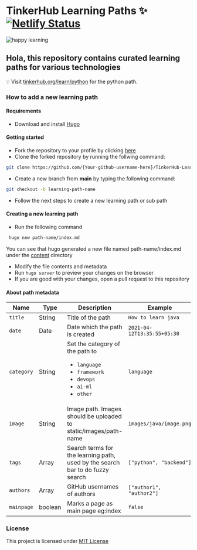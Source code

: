 # TinkerHub Learning Paths :sparkles: [![Netlify Status](https://api.netlify.com/api/v1/badges/562e1c1a-0f23-4d27-92cf-4be923e8ef91/deploy-status)](https://app.netlify.com/sites/th-learn/deploys)

![happy learning](https://user-images.githubusercontent.com/8397274/114326193-3774f480-9b51-11eb-88d3-e899e5673e98.jpg)

## Hola, this repository contains curated learning paths for various technologies

:bulb: Visit [tinkerhub.org/learn/python](https://tinkerhub.org/learn/python) for the python path.

### How to add a new learning path

#### Requirements

- Download and install [Hugo](https://gohugo.io/getting-started/installing/)

#### Getting started

- Fork the repository to your profile by clicking [here](https://github.com/tinkerhub-org/TinkerHub-Learning-Paths/fork)
- Clone the forked repository by running the follwing command:

```bash
git clone https://github.com/{Your-github-username-here}/TinkerHub-Learning-Paths.git
```

- Create a new branch from **main** by typing the following command:

```bash
git checkout -b learning-path-name
```

- Follow the next steps to create a new learning path or sub path

#### Creating a new learning path

- Run the following command

```bash
 hugo new path-name/index.md
```

You can see that hugo generated a new file named path-name/index.md under the [content](./content) directory

- Modify the file contents and metadata
- Run `hugo server` to preview your changes on the browser
- If you are good with your changes, open a pull request to this repository

#### About path metadata

| Name       | Type    | Description                                                                                         | Example                     |
| ---------- | ------- | --------------------------------------------------------------------------------------------------- | --------------------------- |
| `title`    | String  | Title of the path                                                                           | `How to learn java`         |
| `date`     | Date    | Date which the path is created                                                                      | `2021-04-12T13:35:55+05:30` |
| `category` | String  | Set the category of the path to <ul><li>`language`</li><li>`framework`</li><li>`devops`</li><li>`ai-ml`</li><li>`other`</li></ul> | `language` |
| `image`    | String  | Image path. Images should be uploaded to static/images/path-name  | `images/java/image.png`     |
| `tags`     | Array   | Search terms for the learning path, used by the search bar to do fuzzy search                       | `["python", "backend"]`     |
| `authors`  | Array   | GitHub usernames of authors                                                                         | `["author1", "author2"]`    |
| `mainpage` | boolean | Marks a page as main page eg:index                                                            | `false` |
### License

This project is licensed under [MIT License](LICENSE)
